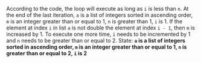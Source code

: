 According to the code, the loop will execute as long as `i` is less than `n`. At the end of the last iteration, `a` is a list of integers sorted in ascending order, `m` is an integer greater than or equal to 1, `n` is greater than 1, `i` is 1. If the element at index `i` in list `a` is not double the element at index `i - 1`, then `m` is increased by 1. To execute one more time, `i` needs to be incremented by 1 and `n` needs to be greater than or equal to 2.
State: **`a` is a list of integers sorted in ascending order, `m` is an integer greater than or equal to 1, `n` is greater than or equal to 2, `i` is 2**